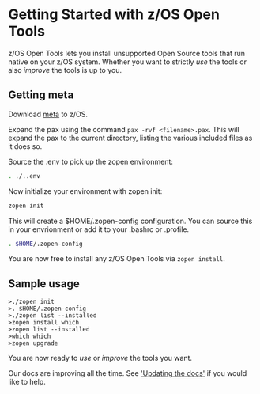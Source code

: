 # Getting Started with z/OS Open Tools

z/OS Open Tools lets you install unsupported Open Source tools that run native on your z/OS system. 
Whether you want to strictly _use_ the tools or also _improve_ the tools is up to you.

## Getting meta

Download [meta](https://github.com/ZOSOpenTools/meta/releases/download/TDB) to z/OS.

Expand the pax using the command ```pax -rvf <filename>.pax```.  This will expand the pax to the current directory, listing the various included files as it does so.

Source the .env to pick up the zopen environment:
```bash
. ./..env
```

Now initialize your environment with zopen init:
```bash
zopen init
```

This will create a $HOME/.zopen-config configuration. You can source this in your envrionment or add it to your .bashrc or .profile.

```bash
. $HOME/.zopen-config
```

You are now free to install any z/OS Open Tools via `zopen install`.

## Sample usage
```
>./zopen init
>. $HOME/.zopen-config
>./zopen list --installed
>zopen install which
>zopen list --installed
>which which
>zopen upgrade
```

You are now ready to _use_ or _improve_ the tools you want.

Our docs are improving all the time. See ['Updating the docs'](../UpdateDocs) if you would like to help.
